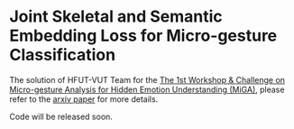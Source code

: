 # Joint Skeletal and Semantic Embedding Loss for Micro-gesture Classification

The solution of HFUT-VUT Team for the [The 1st Workshop & Challenge on Micro-gesture Analysis for Hidden Emotion Understanding (MiGA)](https://cv-ac.github.io/MiGA2023/), please refer to the [arxiv paper](https://arxiv.org/abs/2307.10624) for more details. 

Code will be released soon.

